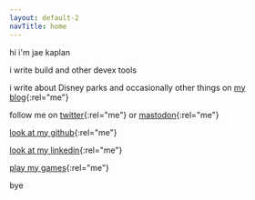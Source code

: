 ```yaml
---
layout: default-2
navTitle: home
---
```


hi i'm jae kaplan

i write build and other devex tools 

i write about Disney parks and occasionally other things on [my blog][blog]{:rel="me"}

follow me on [twitter][twitter]{:rel="me"} or [mastodon][mastodon]{:rel="me"}

[look at my github][github]{:rel="me"}

[look at my linkedin][linkedin]{:rel="me"}

[play my games][itch]{:rel="me"}

bye

[blog]: https://blog.jkap.io
[twitter]: https://twitter.com/jkap
[mastodon]: https://cybre.space/@jkap
[github]: https://github.com/jkap
[linkedin]: https://www.linkedin.com/in/yrfriendjkap/
[itch]: https://jkap.itch.io